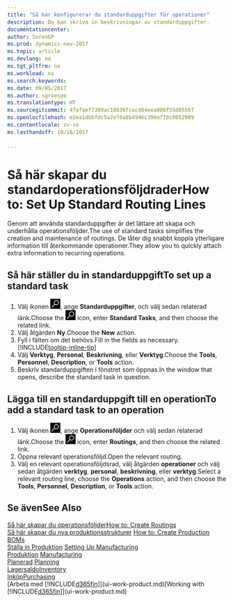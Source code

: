 ```yaml
---
title: "Så här konfigurerar du standarduppgifter för operationer"
description: Du kan skriva in beskrivningar av standarduppgifter.
documentationcenter: 
author: SorenGP
ms.prod: dynamics-nav-2017
ms.topic: article
ms.devlang: na
ms.tgt_pltfrm: na
ms.workload: na
ms.search.keywords: 
ms.date: 09/05/2017
ms.author: sgroespe
ms.translationtype: HT
ms.sourcegitcommit: 4fefaef7380ac10836fcac404eea006f55d8556f
ms.openlocfilehash: e2ea1dbbfdc5a7e78a8b4946c396e7f8c0052909
ms.contentlocale: sv-se
ms.lasthandoff: 10/16/2017

---
```

# <a name="how-to-set-up-standard-routing-lines"></a><span data-ttu-id="c1ce7-103">Så här skapar du standardoperationsföljdrader</span><span class="sxs-lookup"><span data-stu-id="c1ce7-103">How to: Set Up Standard Routing Lines</span></span>
<span data-ttu-id="c1ce7-104">Genom att använda standarduppgifter är det lättare att skapa och underhålla operationsföljder.</span><span class="sxs-lookup"><span data-stu-id="c1ce7-104">The use of standard tasks simplifies the creation and maintenance of routings.</span></span> <span data-ttu-id="c1ce7-105">De låter dig snabbt koppla ytterligare information till återkommande operationer.</span><span class="sxs-lookup"><span data-stu-id="c1ce7-105">They allow you to quickly attach extra information to recurring operations.</span></span>

## <a name="to-set-up-a-standard-task"></a><span data-ttu-id="c1ce7-106">Så här ställer du in standarduppgift</span><span class="sxs-lookup"><span data-stu-id="c1ce7-106">To set up a standard task</span></span>
1. <span data-ttu-id="c1ce7-107">Välj ikonen ![Söka efter sida eller rapport](media/ui-search/search_small.png "ikonen Söka efter sida eller rapport"), ange **Standarduppgifter**, och välj sedan relaterad länk.</span><span class="sxs-lookup"><span data-stu-id="c1ce7-107">Choose the ![Search for Page or Report](media/ui-search/search_small.png "Search for Page or Report icon") icon, enter **Standard Tasks**, and then choose the related link.</span></span>
2. <span data-ttu-id="c1ce7-108">Välj åtgärden **Ny**.</span><span class="sxs-lookup"><span data-stu-id="c1ce7-108">Choose the **New** action.</span></span>
3. <span data-ttu-id="c1ce7-109">Fyll i fälten om det behövs.</span><span class="sxs-lookup"><span data-stu-id="c1ce7-109">Fill in the fields as necessary.</span></span> [!INCLUDE[tooltip-inline-tip](includes/tooltip-inline-tip_md.md)]
4. <span data-ttu-id="c1ce7-110">Välj **Verktyg**, **Personal**, **Beskrivning**, eller **Verktyg**.</span><span class="sxs-lookup"><span data-stu-id="c1ce7-110">Choose the **Tools**, **Personnel**, **Description**, or **Tools** action.</span></span>
5. <span data-ttu-id="c1ce7-111">Beskriv standarduppgiften i fönstret som öppnas.</span><span class="sxs-lookup"><span data-stu-id="c1ce7-111">In the window that opens, describe the standard task in question.</span></span>

## <a name="to-add-a-standard-task-to-an-operation"></a><span data-ttu-id="c1ce7-112">Lägga till en standarduppgift till en operation</span><span class="sxs-lookup"><span data-stu-id="c1ce7-112">To add a standard task to an operation</span></span>
1. <span data-ttu-id="c1ce7-113">Välj ikonen ![Söka efter sida eller rapport](media/ui-search/search_small.png "ikonen Söka efter sida eller rapport"), ange **Operationsföljder** och välj sedan relaterad länk.</span><span class="sxs-lookup"><span data-stu-id="c1ce7-113">Choose the ![Search for Page or Report](media/ui-search/search_small.png "Search for Page or Report icon") icon, enter **Routings**, and then choose the related link.</span></span>
2. <span data-ttu-id="c1ce7-114">Öppna relevant operationsföljd.</span><span class="sxs-lookup"><span data-stu-id="c1ce7-114">Open the relevant routing.</span></span>
3. <span data-ttu-id="c1ce7-115">Välj en relevant operationsföljdsrad, välj åtgärden **operationer** och välj sedan åtgärden **verktyg**, **personal**, **beskrivning**, eller **verktyg**.</span><span class="sxs-lookup"><span data-stu-id="c1ce7-115">Select a relevant routing line, choose the **Operations** action, and then choose the **Tools**, **Personnel**, **Description**, or **Tools** action.</span></span>

## <a name="see-also"></a><span data-ttu-id="c1ce7-116">Se även</span><span class="sxs-lookup"><span data-stu-id="c1ce7-116">See Also</span></span>  
[<span data-ttu-id="c1ce7-117">Så här skapar du operationsföljder</span><span class="sxs-lookup"><span data-stu-id="c1ce7-117">How to: Create Routings</span></span>](production-how-to-create-routings.md)  
<span data-ttu-id="c1ce7-118">[Så här skapar du nya produktionsstrukturer](production-how-to-create-production-boms.md)   </span><span class="sxs-lookup"><span data-stu-id="c1ce7-118">[How to: Create Production BOMs](production-how-to-create-production-boms.md)   </span></span>  
<span data-ttu-id="c1ce7-119">[Ställa in Produktion](production-configure-production-processes.md) </span><span class="sxs-lookup"><span data-stu-id="c1ce7-119">[Setting Up Manufacturing](production-configure-production-processes.md) </span></span>  
<span data-ttu-id="c1ce7-120">[Produktion](production-manage-manufacturing.md)  </span><span class="sxs-lookup"><span data-stu-id="c1ce7-120">[Manufacturing](production-manage-manufacturing.md)  </span></span>  
<span data-ttu-id="c1ce7-121">[Planerad](production-planning.md) </span><span class="sxs-lookup"><span data-stu-id="c1ce7-121">[Planning](production-planning.md) </span></span>  
[<span data-ttu-id="c1ce7-122">Lagersaldo</span><span class="sxs-lookup"><span data-stu-id="c1ce7-122">Inventory</span></span>](inventory-manage-inventory.md)  
[<span data-ttu-id="c1ce7-123">Inköp</span><span class="sxs-lookup"><span data-stu-id="c1ce7-123">Purchasing</span></span>](purchasing-manage-purchasing.md)  
<span data-ttu-id="c1ce7-124">[Arbeta med [!INCLUDE[d365fin](includes/d365fin_md.md)]](ui-work-product.md)</span><span class="sxs-lookup"><span data-stu-id="c1ce7-124">[Working with [!INCLUDE[d365fin](includes/d365fin_md.md)]](ui-work-product.md)</span></span>  

